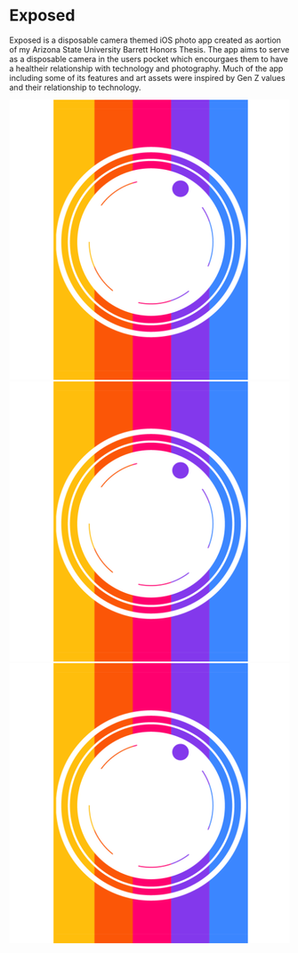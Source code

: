 # Exposed

Exposed is a disposable camera themed iOS photo app created as aortion of my Arizona State University Barrett Honors Thesis. The app aims to serve as a disposable camera in the users pocket which encourgaes them to have a healtheir relationship with technology and photography. Much of the app including some of its features and art assets were inspired by Gen Z values and their relationship to technology.

<img  src="Exposed/Assets.xcassets/AppIcon.appiconset/newIcon.png" border="0">

<img  src="Exposed/Assets.xcassets/AppIcon.appiconset/newIcon.png" border="0">

<img  src="Exposed/Assets.xcassets/AppIcon.appiconset/newIcon.png" border="0">


